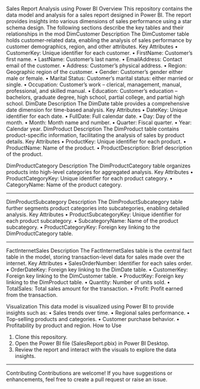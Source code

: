 Sales Report Analysis using Power BI
Overview
This repository contains the data model and analysis for a sales report designed in Power BI. The report provides insights into various dimensions of sales performance using a star schema design. The following sections describe the key tables and their relationships in the mod
DimCustomer
Description
The DimCustomer table holds customer-related data, enabling the analysis of sales performance by customer demographics, region, and other attributes.
Key Attributes
•	CustomerKey: Unique identifier for each customer.
•	FirstName: Customer’s first name.
•	LastName: Customer’s last name.
•	EmailAddress: Contact email of the customer.
•	Address: Customer’s physical address.
•	Region: Geographic region of the customer.
•	Gender: Customer’s gender either male or female. 
•	Marital Status: Customer’s marital status: either married or single.
•	Occupation: Customer’s work – clerical, management, manual, professional, and skilled manual.
•	Education: Customer’s education – bachelors, graduate degree, high school, partial college, and partial high school. 
DimDate
Description
The DimDate table provides a comprehensive date dimension for time-based analysis.
Key Attributes
•	DateKey: Unique identifier for each date.
•	FullDate: Full calendar date.
•	Day: Day of the month.
•	Month: Month name and number.
•	Quarter: Fiscal quarter.
•	Year: Calendar year.
DimProduct
Description
The DimProduct table contains product-specific information, facilitating the analysis of sales by product details.
Key Attributes
•	ProductKey: Unique identifier for each product.
•	ProductName: Name of the product.
•	ProductDescription: Brief description of the product.

DimProductCategory
Description
The DimProductCategory table organizes products into high-level categories for aggregated analysis.
Key Attributes
•	ProductCategoryKey: Unique identifier for each product category.
•	CategoryName: Name of the product category.
________________________________________
DimProductSubcategory
Description
The DimProductSubcategory table further segments product categories into subcategories, enabling detailed analysis.
Key Attributes
•	ProductSubcategoryKey: Unique identifier for each product subcategory.
•	SubcategoryName: Name of the product subcategory.
•	ProductCategoryKey: Foreign key linking to the DimProductCategory table.
________________________________________
FactInternetSales
Description
The FactInternetSales table is the central fact table in the model, storing transaction-level data for sales made over the internet.
Key Attributes
•	SalesOrderNumber: Identifier for each sales order.
•	OrderDateKey: Foreign key linking to the DimDate table.
•	CustomerKey: Foreign key linking to the DimCustomer table.
•	ProductKey: Foreign key linking to the DimProduct table.
•	Quantity: Number of units sold.
•	TotalSales: Total sales amount for the transaction.
•	Profit: Profit earned from the transaction.

Visualization
This data model is visualized using Power BI to provide insights such as:
•	Sales trends over time.
•	Regional sales performance.
•	Top-selling products and categories.
•	Customer purchase behavior.
•	Profitability by product and region.
How to Use
1.	Clone this repository.
2.	Open the Power BI file (SalesReport.pbix) in Power BI Desktop.
3.	Review the report and interact with the visuals to explore the data insights.
________________________________________
Contributing
Contributions are welcome! If you have suggestions or enhancements, feel free to create a pull request or raise an issue.


